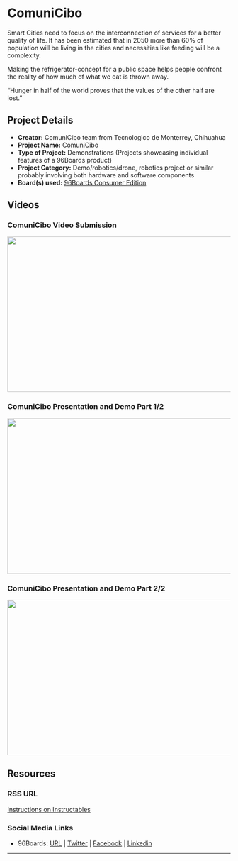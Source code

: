# ComuniCibo

Smart Cities need to focus on the interconnection of services for a better quality of life. It has been estimated that in 2050 more than 60% of population will be living in the cities and necessities like feeding will be a complexity.

Making the refrigerator-concept for a public space helps people confront the reality of how much of what we eat is thrown away.

“Hunger in half of the world proves that the values of the other half are lost.”

## Project Details

- **Creator:** ComuniCibo team from Tecnologico de Monterrey, Chihuahua
- **Project Name:** ComuniCibo
- **Type of Project:** Demonstrations (Projects showcasing individual features of a 96Boards product)
- **Project Category:** Demo/robotics/drone, robotics project or similar probably involving both hardware and software components
- **Board(s) used:** [96Boards Consumer Edition](https://www.96boards.org/products/ce/)

## Videos

### ComuniCibo Video Submission

[<img src="https://github.com/96boards/website/blob/master/96boards.org/Projects/Archive/ComuniCibo/Images/ComuniCibo_Video_Demo.png?raw=true" data-canonical-src="https://github.com/96boards/website/blob/master/96boards.org/Projects/Archive/ComuniCibo/Images/ComuniCibo_Video_Demo.png?raw=true" width="600" height="350" />](https://youtu.be/vI0JuVktJ9o?list=PL-NF6S9MM_W2ss20r7NZiyZBiz85zHuw5)

### ComuniCibo Presentation and Demo Part 1/2

[<img src="https://github.com/96boards/website/blob/master/96boards.org/Projects/Archive/ComuniCibo/Images/ComuniCibo_Video_Presentation1.png?raw=true" data-canonical-src="https://github.com/96boards/website/blob/master/96boards.org/Projects/Archive/ComuniCibo/Images/ComuniCibo_Video_Presentation1.png?raw=true" width="600" height="350" />](https://youtu.be/n4Q2v6P-RZE?list=PL-NF6S9MM_W2ss20r7NZiyZBiz85zHuw5)

### ComuniCibo Presentation and Demo Part 2/2

[<img src="https://github.com/96boards/website/blob/master/96boards.org/Projects/Archive/ComuniCibo/Images/ComuniCibo_Video_Pesentation2.png?raw=true" data-canonical-src="https://github.com/96boards/website/blob/master/96boards.org/Projects/Archive/ComuniCibo/Images/ComuniCibo_Video_Pesentation2.png?raw=true" width="600" height="350" />](https://youtu.be/gQLgcpw-ADQ?list=PL-NF6S9MM_W2ss20r7NZiyZBiz85zHuw5)

## Resources

### RSS URL

[Instructions on Instructables](http://www.instructables.com/id/Comuni-Cibo-Smart-Dispenser-Fridge/)

### Social Media Links

- 96Boards: [URL](http://www.96boards.org/) | [Twitter](https://twitter.com/96boards) | [Facebook](https://www.facebook.com/96Boards) | [Linkedin](https://www.linkedin.com/showcase/6637095/)


***
